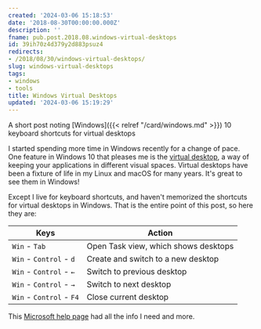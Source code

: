 ```yaml
---
created: '2024-03-06 15:18:53'
date: '2018-08-30T00:00:00.000Z'
description: ''
fname: pub.post.2018.08.windows-virtual-desktops
id: 39ih70z4d379y2d883psuz4
redirects:
- /2018/08/30/windows-virtual-desktops/
slug: windows-virtual-desktops
tags:
- windows
- tools
title: Windows Virtual Desktops
updated: '2024-03-06 15:19:29'
---
```


A short post noting [Windows]({{< relref "/card/windows.md" >}}) 10 keyboard shortcuts for virtual desktops
<!--more-->

I started spending more time in Windows recently for a change of pace. One feature in Windows 10 that pleases me is the [virtual desktop](https://en.wikipedia.org/wiki/Virtual_desktop), a way of keeping your applications in different visual spaces. Virtual desktops have been a fixture of life in my Linux and macOS for many years. It's great to see them in Windows!

Except I live for keyboard shortcuts, and haven't memorized the shortcuts for virtual desktops in Windows. That is the entire point of this post, so here they are:

Keys                     | Action
-------------------------|--------------------------------------
`Win` - `Tab`            | Open Task view, which shows desktops
`Win` - `Control` - `d`  | Create and switch to a new desktop
`Win` - `Control` - `←`  | Switch to previous desktop
`Win` - `Control` - `→`  | Switch to next desktop
`Win` - `Control` - `F4` | Close current desktop

This [Microsoft help page](https://support.microsoft.com/en-us/help/12445/windows-keyboard-shortcuts) had all the info I need and more.